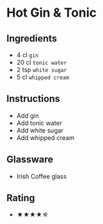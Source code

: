 # Hot Gin & Tonic

## Ingredients
- 4 cl `gin`
- 20 cl `tonic water`
- 2 tsp `white sugar`
- 5 cl `whipped cream`

## Instructions
- Add gin
- Add tonic water
- Add white sugar
- Add whipped cream

## Glassware
- Irish Coffee glass

## Rating
- ★★★★☆